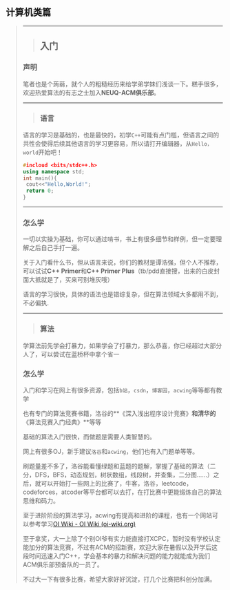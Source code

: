 ## 计算机类篇

> ------
>
> >## 入门
>
> ### 声明
>
> 笔者也是个蒟蒻，就个人的粗糙经历来给学弟学妹们浅谈一下。糕手很多，欢迎热爱算法的有志之士加入**NEUQ-ACM俱乐部**。
>
> ------
>
> >### 语言
>
> 语言的学习是基础的，也是最快的，初学`C++`可能有点门槛，但语言之间的共性会使得后续其他语言的学习更容易，所以请打开编辑器，从`Hello，world`开始吧！
>
> ```C++
> #incloud <bits/stdc++.h>
> using namespace std;
> int main(){
>  cout<<"Hello,World!";
>  return 0;
> }
> ```
>
> ---
>
> ### 怎么学
>
> 一切以实操为基础，你可以通过啃书，书上有很多细节和样例，但一定要理解之后自己手打一遍。
>
> 关于入门看什么书，但从语言来说，你们的教材是谭浩强，但个人不推荐，可以试试**C++ Primer**和**C++ Primer Plus**（tb/pdd直接搜，出来的白皮封面大抵就是了，买来可别堆灰哦）
>
> 语言的学习很快，具体的语法也是错综复杂，但在算法领域大多都用不到，不必偏执.
>
> ---------
>
> >### 算法
>
> 学算法前先学会打暴力，如果学会了打暴力，那么恭喜，你已经超过大部分人了，可以尝试在蓝桥杯中拿个省一
>
> ### 怎么学
>
> 入门和学习在网上有很多资源，包括`b站`，`csdn`，`博客园`，`acwing`等等都有教学
>
> 也有专门的算法竞赛书籍，洛谷的**《深入浅出程序设计竞赛》**和清华的**《算法竞赛入门经典》**等等
>
> 基础的算法入门很快，而做题是需要人类智慧的。
>
> 网上有很多OJ，新手建议`洛谷`和`acwing`，他们也有入门题单等等。
>
> 刷题量差不多了，洛谷能看懂绿题和蓝题的题解，掌握了基础的算法（二分，DFS，BFS，动态规划，树状数组，线段树，并查集，二分图......）之后，就可以开始打一些网上的比赛了，牛客，洛谷，leetcode，codeforces，atcoder等平台都可以去打，在打比赛中更能锻炼自己的算法思维和码力。
>
> 至于进阶阶段的算法学习，acwing有提高和进阶的课程，也有一个网站可以参考学习[OI Wiki - OI Wiki (oi-wiki.org)](https://oi-wiki.org/)
>
> 至于拿奖，大一上除了个别OI爷有实力能直接打XCPC，暂时没有学校认定能加分的算法竞赛，不过有ACM的招新赛，欢迎大家在暑假以及开学后这段时间迅速入门C++，学会基本的暴力和解决问题的能力就能成为我们ACM俱乐部预备队的一员了。
>
> 不过大一下有很多比赛，希望大家好好沉淀，打几个比赛把科创分加满。
>
> 
